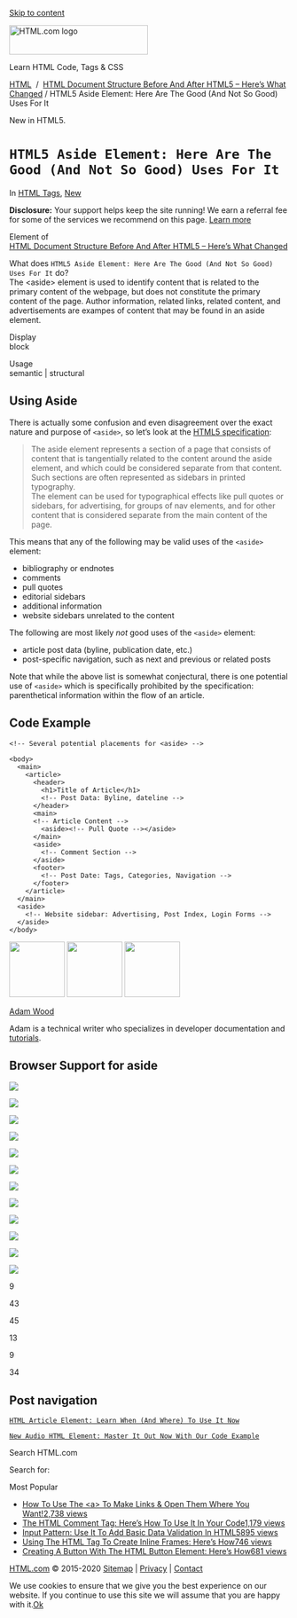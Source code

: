 <a href="#site-main" class="skip-link screen-reader-text">Skip to content</a>

<img src="../../wp-content/uploads/html-com-logo.png" alt="HTML.com logo" class="custom-logo sp-no-webp" srcset="https://html.com/wp-content/uploads/html-com-logo.png" width="250" height="53" />

[](../../index.html)

Learn HTML Code, Tags & CSS

[HTML](../../index.html)  /  [HTML Document Structure Before And After HTML5 – Here’s What Changed](../../document/index.html) / HTML5 Aside Element: Here Are The Good (And Not So Good) Uses For It

New in HTML5.

`HTML5 Aside Element: Here Are The Good (And Not So Good) Uses For It`
======================================================================

In <span class="post-meta-category">[HTML Tags](../index.html), [New](../../new/index.html)</span>

**Disclosure:** Your support helps keep the site running! We earn a referral fee for some of the services we recommend on this page. [Learn more](../../disclosure/index.html)

Element of  
[HTML Document Structure Before And After HTML5 – Here’s What Changed](../../document/index.html)

What does `HTML5 Aside Element: Here Are The Good (And Not So Good) Uses For It` do?  
The &lt;aside&gt; element is used to identify content that is related to the primary content of the webpage, but does not constitute the primary content of the page. Author information, related links, related content, and advertisements are exampes of content that may be found in an aside element.

Display  
block

Usage  
semantic | structural

<span class="underline"></span>

Using Aside
-----------

There is actually some confusion and even disagreement over the exact nature and purpose of `<aside>`, so let’s look at the [HTML5 specification](https://html.spec.whatwg.org/multipage/semantics.html#the-aside-element):

> The aside element represents a section of a page that consists of content that is tangentially related to the content around the aside element, and which could be considered separate from that content. Such sections are often represented as sidebars in printed typography.  
> The element can be used for typographical effects like pull quotes or sidebars, for advertising, for groups of nav elements, and for other content that is considered separate from the main content of the page.

This means that any of the following may be valid uses of the `<aside>` element:

-   bibliography or endnotes
-   comments
-   pull quotes
-   editorial sidebars
-   additional information
-   website sidebars unrelated to the content

The following are most likely *not* good uses of the `<aside>` element:

-   article post data (byline, publication date, etc.)
-   post-specific navigation, such as next and previous or related posts

Note that while the above list is somewhat conjectural, there is one potential use of `<aside>` which is specifically prohibited by the specification: parenthetical information within the flow of an article.

Code Example
------------

    <!-- Several potential placements for <aside> -->

    <body>
      <main>
        <article>
          <header>
            <h1>Title of Article</h1>
            <!-- Post Data: Byline, dateline -->
          </header>
          <main>
          <!-- Article Content -->
            <aside><!-- Pull Quote --></aside>
          </main>
          <aside>
            <!-- Comment Section -->
          </aside>
          <footer>
            <!-- Post Date: Tags, Categories, Navigation -->
          </footer>
        </article>
      </main>
      <aside>
        <!-- Website sidebar: Advertising, Post Index, Login Forms -->
      </aside>
    </body>

<img src="../../wp-content/plugins/a3-lazy-load/assets/images/lazy_placeholder.gif" class="lazy lazy-hidden avatar avatar-100 photo" width="100" height="100" />

<img src="../../wp-content/plugins/a3-lazy-load/assets/images/lazy_placeholder.gif" class="lazy lazy-hidden avatar avatar-100 photo" width="100" height="100" />

<img src="https://secure.gravatar.com/avatar/3af4194cc38fbc6d4e68fbe7536347d5?s=100&amp;d=mm&amp;r=g" class="avatar avatar-100 photo" srcset="https://secure.gravatar.com/avatar/3af4194cc38fbc6d4e68fbe7536347d5?s=200&amp;d=mm&amp;r=g 2x" width="100" height="100" />

[Adam Wood](../../author/html/index.html)

<span class="fn">Adam is a technical writer who specializes in developer documentation and [tutorials](../../index.html).</span>

[<span class="saboxplugin-icon-grey saboxplugin-icon-linkedin"></span>](https://www.linkedin.com/in/adammichaelwood)

<span id="tho-end-content" style="display: block; visibility: hidden;"></span>

Browser Support for aside
-------------------------

<img src="../../wp-content/plugins/a3-lazy-load/assets/images/lazy_placeholder.gif" class="lazy lazy-hidden" />

![](../../wp-content/plugins/htmlcodetutorial-plugin/assets/images/ie-true.png)

<img src="../../wp-content/plugins/a3-lazy-load/assets/images/lazy_placeholder.gif" class="lazy lazy-hidden" />

![](../../wp-content/plugins/htmlcodetutorial-plugin/assets/images/firefox-true.png)

<img src="../../wp-content/plugins/a3-lazy-load/assets/images/lazy_placeholder.gif" class="lazy lazy-hidden" />

![](../../wp-content/plugins/htmlcodetutorial-plugin/assets/images/chrome-true.png)

<img src="../../wp-content/plugins/a3-lazy-load/assets/images/lazy_placeholder.gif" class="lazy lazy-hidden" />

![](../../wp-content/plugins/htmlcodetutorial-plugin/assets/images/edge-true.png)

<img src="../../wp-content/plugins/a3-lazy-load/assets/images/lazy_placeholder.gif" class="lazy lazy-hidden" />

![](../../wp-content/plugins/htmlcodetutorial-plugin/assets/images/safari-true.png)

<img src="../../wp-content/plugins/a3-lazy-load/assets/images/lazy_placeholder.gif" class="lazy lazy-hidden" />

![](../../wp-content/plugins/htmlcodetutorial-plugin/assets/images/opera-true.png)

<span class="browser-supported">9</span>

<span class="browser-supported">43</span>

<span class="browser-supported">45</span>

<span class="browser-supported">13</span>

<span class="browser-supported">9</span>

<span class="browser-supported">34</span>

Post navigation
---------------

[<span class="nav-link-label"><span class="genericon genericon-previous"></span></span>`HTML Article Element: Learn When (And Where) To Use It Now`](../article/index.html)

[`New Audio HTML Element: Master It Out Now With Our Code Example`<span class="nav-link-label"><span class="genericon genericon-next"></span></span>](../audio/index.html)

Search HTML.com

<span class="screen-reader-text">Search for:</span>

Most Popular

-   <a href="../../attributes/a-target/index.html" class="popular_posts_bars_link">How To Use The &lt;a&gt; To Make Links &amp; Open Them Where You Want!</a><span class="popular_posts_bars_comment_count_hold"><a href="../../attributes/a-target/index.html#comments" class="popular_posts_bars_comment_count">2,738 views</a><span class="popular_posts_bars_comment_count_triangle"></span></span>
-   <a href="../comment-tag/index.html" class="popular_posts_bars_link">The HTML Comment Tag: Here’s How To Use It In Your Code</a><span class="popular_posts_bars_comment_count_hold"><a href="../comment-tag/index.html#comments" class="popular_posts_bars_comment_count">1,179 views</a><span class="popular_posts_bars_comment_count_triangle"></span></span>
-   <a href="../../attributes/input-pattern/index.html" class="popular_posts_bars_link">Input Pattern: Use It To Add Basic Data Validation In HTML5</a><span class="popular_posts_bars_comment_count_hold"><a href="../../attributes/input-pattern/index.html#comments" class="popular_posts_bars_comment_count">895 views</a><span class="popular_posts_bars_comment_count_triangle"></span></span>
-   <a href="../iframe/index.html" class="popular_posts_bars_link">Using The HTML Tag To Create Inline Frames: Here’s How</a><span class="popular_posts_bars_comment_count_hold"><a href="../iframe/index.html#comments" class="popular_posts_bars_comment_count">746 views</a><span class="popular_posts_bars_comment_count_triangle"></span></span>
-   <a href="../button/index.html" class="popular_posts_bars_link">Creating A Button With The HTML Button Element: Here’s How</a><span class="popular_posts_bars_comment_count_hold"><a href="../button/index.html#comments" class="popular_posts_bars_comment_count">681 views</a><span class="popular_posts_bars_comment_count_triangle"></span></span>

[HTML.com](../../index.html) © 2015-2020 [Sitemap](../../sitemap/index.html) | [Privacy](../../privacy/index.html) | [Contact](../../contact/index.html)

<span id="cn-notice-text" class="cn-text-container">We use cookies to ensure that we give you the best experience on our website. If you continue to use this site we will assume that you are happy with it.</span><span id="cn-notice-buttons" class="cn-buttons-container"><a href="#" id="cn-accept-cookie" class="cn-set-cookie cn-button bootstrap button">Ok</a></span><a href="javascript:void(0);" id="cn-close-notice" class="cn-close-icon"></a>
